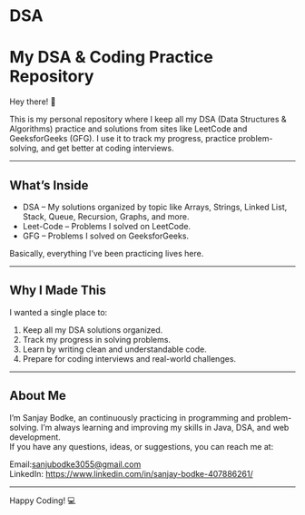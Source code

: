 # DSA
# My DSA & Coding Practice Repository

Hey there! 👋  

This is my personal repository where I keep all my DSA (Data Structures & Algorithms) practice and solutions from sites like LeetCode and GeeksforGeeks (GFG). I use it to track my progress, practice problem-solving, and get better at coding interviews.

---

## What’s Inside

- DSA – My solutions organized by topic like Arrays, Strings, Linked List, Stack, Queue, Recursion, Graphs, and more.  
- Leet-Code – Problems I solved on LeetCode.  
- GFG – Problems I solved on GeeksforGeeks.  

Basically, everything I’ve been practicing lives here.  

---

## Why I Made This

I wanted a single place to:

1. Keep all my DSA solutions organized.  
2. Track my progress in solving problems.  
3. Learn by writing clean and understandable code.  
4. Prepare for coding interviews and real-world challenges.  

---

## About Me

I’m Sanjay Bodke, an continuously practicing in programming and problem-solving. I’m always learning and improving my skills in Java, DSA, and web development.  
If you have any questions, ideas, or suggestions, you can reach me at:

Email:sanjubodke3055@gmail.com  
LinkedIn: https://www.linkedin.com/in/sanjay-bodke-407886261/

---

Happy Coding! 💻
 
